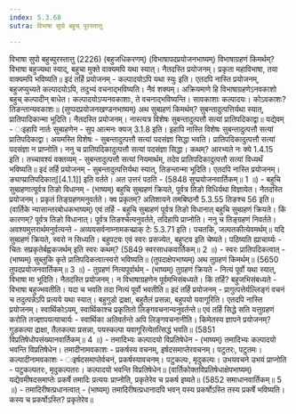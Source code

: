 ```yaml
---
index: 5.3.68
sutra: विभाषा सुपो बहुच् पुरस्तात्तु

---
```

विभाषा सुपो बहुच्पुरस्तात्तु (2226) (बहुजधिकरणम्) (विभाषापदप्रयोजनभाष्यम्) विभाषाग्रहणं किमर्थम्? विभाषा बहुज्यथा स्याद्, बहुचा मुक्ते वाक्यमपि यथा स्यात्। नैतदस्ति प्रयोजनम्। प्रकृता महाविभाषा, तया वाक्यमपि भविष्यति॥ इदं तर्हि प्रयोजनम् - कल्पादयोऽपि यथा स्युः इति। एतदपि नास्ति प्रयोजनम्, बहुजप्युच्यते कल्पादयोऽपि, तदुभ्यं वचनाद्भविष्यति। नैवं शक्यम्। अक्रियमाणे हि विभाषाग्रहणेऽनवकाशो बहुच् कल्पादीन् बाधेत। कल्पादयोऽप्यनवकाशाः, ते वचनाद्भविष्यन्ति। सावकाशाः कल्पादयः। कोऽवकाशः? तिङन्तान्यवकाशः॥ (सुप्पदप्रयोजनखण्डनभाष्यम्) अथ सुब्ग्रहणं किमर्थम्? सुबन्तादुत्पत्तिर्यथा स्यात्, प्रातिपादिकान्मा भूदिति। नैतदस्ति प्रयोजनम्। नास्त्यत्र विशेषः सुबन्तादुत्पत्तौ सत्यां प्रातिपदिकाद्वा॥ यद्येवम् - ःइहापि नार्तः सुब्ग्रहणेन - सुप आत्मनः क्यज् 3.1.8 इति। इहापि नास्ति विशेषः सुबन्तादुत्पत्तौ सत्यां प्रातिपदिकाद्वा। अयमस्ति विशेषः - सुबन्तादुत्पत्तौ सत्यां पदसंज्ञा सिद्धा भवति। प्रातिपदिकादुत्पत्तौ सत्यां पदसंज्ञा न प्राप्नोति। ननु च प्रातिपदिकादुत्पत्तौ सत्यां पदसंज्ञा सिद्धा। कथम्? आरभ्यते नः क्ये 1.4.15 इति। तच्चावश्यं वक्तव्यम् - सुबन्तादुत्पत्तौ सत्यां नियमार्थम्, तदेव प्रातिपदिकादुत्पत्तौ सत्यां विध्यर्थं भविष्यति॥ इदं तर्हि प्रयोजनम् - सुबन्तादुत्पत्तिर्यथा स्यात्, तिङन्तान्मा भूदिति। एतदपि नास्ति प्रयोजनम्। ङ्याप्प्रातिपदिकात्[[4.1.1]] इति वर्तते। अत उत्तरं पठति -  (5848 सुप्प्रयोजनवार्तिकम्॥ 1 ॥) - बहुचि सुब्ग्रहणात्पूर्वत्र तिङो विधानम् - (भाष्यम्) बहुचि सुब्ग्रहणं क्रियते, पूर्वत्र तिङो विधिर्यथा विज्ञायेत। नैतदस्ति प्रयोजनम्। प्रकृतं तिङ्ग्रहणमनुवर्तते। क्व प्रकृतम्? अतिशायने तमबिष्ठनौ 5.3.55 तिङश्च 56 इति॥ (वार्तिके न्यासान्तरबोधकभाष्यम्) एवं तर्हि - बहुचि सुब्ग्रहणं पूर्वत्र तिङो विधानात् बहुचि सुब्ग्रहणं क्रियते। किं कारणम्? पूर्वत्र तिङो विधानात्। पूर्वत्र तिङश्चेत्यनुवर्तते, तदिहापि प्राप्नोति। ननु च तिङ्ग्रहणं निवर्तते। अवश्यमुत्तरार्थमनुर्वत्यन्ते - अव्ययसर्वनाम्नामकच्प्राक् टेः 5.3.71 इति। पचतकि, जल्पतकीत्येवमर्थम्॥ यदि सुब्ग्रहणं क्रियते, स्वरो न सिध्यति। बहुपटवः एवं स्वरः प्रसज्येत, बहुप्टव इति चेष्यते। पठिष्यति ह्याचार्य्यः -  चितः सप्रकृतेर्बह्वकजर्थम् इति स्वरः कथम्? (5849 स्वरसाधकवार्तिकम्॥ 2 ॥) - स्वरः प्रातिपदिकत्वात् - (भाष्यम्) सुब्लुकि कृते प्रातिपदिकत्वात्स्वरो भविष्यति॥ (तुपदाक्षेपभाष्यम्) अथ तुग्रहणं किमर्थम्॥ (5650 तुपदप्रयोजनवार्तिकम्॥ 3 ॥) - तुग्रहणं नित्यपूर्वार्थम् - (भाष्यम्) तुग्रहणं क्रियते - नित्यं पूर्वो यथा स्यात्, विभाषा मा भूदिति। नैतदस्ति प्रयोजनम्। न विभाषाग्रहणेन पूर्वमभिसंबध्यते। किं तर्हि? बहुजभिसंबध्यते - विभाषा बहुज्भवतीति। यदा च भवति तदा नित्यं पूर्वो भवतीति॥ इदं तर्हि प्रयोजनम् - प्रागुत्पत्तेर्यल्लिङ्गं वचनं च तदुत्पन्नेऽपि प्रत्यये यथा स्यात्। बहुगुडो द्राक्षा, बहुतैलं प्रसन्ना, बहुपयो यवागूरिति। एतदपि नास्ति प्रयोजनम्। स्वार्थिकोऽयम्, स्वार्थिकाश्च प्रकृतितो लिङ्गवचनान्यनुवर्तन्ते॥ एवं तर्हि सिद्धे सति यत्तुग्रहणं करोति तज्ज्ञापयत्याचार्यः - स्वार्थिका अतिवर्तन्ते अपि लिङ्गवचनानीति। किमेतस्य ज्ञापने प्रयोजनम्? गुडकल्पा द्राक्षा, तैलकल्पा प्रसन्ना, पयस्कल्पा यवागूरित्येतत्सिद्धं भवति॥ (5851 विप्रतिषेधोपसंख्यानवार्तिकम्॥ 4 ॥) - तमादिभ्यः कल्पादयो विप्रतिषेधेन - (भाष्यम्) तमादिभ्यः कल्पादयो भवन्ति विप्रतिषेधेन। तमादीनामवकाशः - प्रकर्षस्य वचनम्, इर्षदसमाप्तेरवचनम्। पटुतरः, पटुतमः। कल्पादीनामवकाशः - ःइर्षदसमाप्तेर्वचनं, प्रकर्षस्यावचनम्। पटुकल्पः, मृदुकल्पः। उभयवचने उभयं प्राप्नोति - पटुकल्पतरः, मृदुकल्पतरः। कल्पादयो भवन्ति विप्रतिषेधेन॥ (वार्तिकोक्तविप्रतिषेधाक्षेपभाष्यम्) यद्येवमीषदसमाप्तेः प्रकर्षे तमादिः प्रत्ययः प्राप्नोति, प्रकृतेरेव च प्रकर्ष इष्यते॥ (5852 समाधानवार्तिकम्॥ 5 ॥) - तमादिरीषत्प्रधानत्वात् - (भाष्यम्) तमादिरीषत्प्रधानादपि भवन् यस्य प्रकर्षोऽस्ति तस्य प्रकर्षे भविष्यति। कस्य च प्रकर्षोऽस्ति? प्रकृतेरेव॥